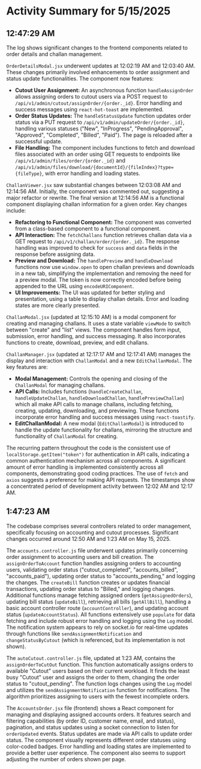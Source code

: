 # Activity Summary for 5/15/2025

## 12:47:29 AM
The log shows significant changes to the frontend components related to order details and challan management.

`OrderDetailsModal.jsx` underwent updates at 12:02:19 AM and 12:03:40 AM.  These changes primarily involved enhancements to order assignment and status update functionalities.  The component now features:

* **Cutout User Assignment:**  An asynchronous function `handleAssignOrder` allows assigning orders to cutout users via a POST request to `/api/v1/admin/cutout/assignOrder/{order._id}`.  Error handling and success messages using `react-hot-toast` are implemented.
* **Order Status Updates:**  The `handleStatusUpdate` function updates order status via a PUT request to `/api/v1/admin/updateOrder/{order._id}`, handling various statuses ("New", "InProgress", "PendingApproval", "Approved", "Completed", "Billed", "Paid").  The page is reloaded after a successful update.
* **File Handling:** The component includes functions to fetch and download files associated with an order using GET requests to endpoints like `/api/v1/admin/files/order/{order._id}` and `/api/v1/admin/files/download/{documentId}/{fileIndex}?type={fileType}`, with error handling and loading states.


`ChallanViewer.jsx` saw substantial changes between 12:03:08 AM and 12:14:56 AM.  Initially, the component was commented out, suggesting a major refactor or rewrite. The final version at 12:14:56 AM is a functional component displaying challan information for a given order.  Key changes include:

* **Refactoring to Functional Component:** The component was converted from a class-based component to a functional component.
* **API Interaction:** The `fetchChallans` function retrieves challan data via a GET request to `/api/v1/challan/order/{order._id}`.  The response handling was improved to check for `success` and `data` fields in the response before assigning data.
* **Preview and Download:**  The `handlePreview` and `handleDownload` functions now use `window.open` to open challan previews and downloads in a new tab, simplifying the implementation and removing the need for a preview modal. The token is now correctly encoded before being appended to the URL using `encodeURIComponent`.
* **UI Improvements:** The UI was updated for better styling and presentation, using a table to display challan details.  Error and loading states are more clearly presented.


`ChallanModal.jsx` (updated at 12:15:10 AM) is a modal component for creating and managing challans. It uses a state variable `viewMode` to switch between "create" and "list" views. The component handles form input, submission, error handling, and success messaging.  It also incorporates functions to create, download, preview, and edit challans.


`ChallanManager.jsx` (updated at 12:17:17 AM and 12:17:41 AM) manages the display and interaction with `ChallanModal` and a new `EditChallanModal`.  The key features are:

* **Modal Management:**  Controls the opening and closing of the `ChallanModal` for managing challans.
* **API Calls:** Includes functions (`handleCreateChallan`, `handleUpdateChallan`, `handleDownloadChallan`, `handlePreviewChallan`) which all make API calls to manage challans, including fetching, creating, updating, downloading, and previewing.  These functions incorporate error handling and success messages using `react-toastify`.
* **EditChallanModal:** A new modal (`EditChallanModal`) is introduced to handle the update functionality for challans, mirroring the structure and functionality of `ChallanModal` for creating.


The recurring pattern throughout the code is the consistent use of `localStorage.getItem("token")` for authentication in API calls, indicating a common authentication mechanism across all components.  A significant amount of error handling is implemented consistently across all components, demonstrating good coding practices. The use of `fetch` and `axios` suggests a preference for making API requests.  The timestamps show a concentrated period of development activity between 12:02 AM and 12:17 AM.


## 1:47:23 AM
The codebase comprises several controllers related to order management, specifically focusing on accounting and cutout processes.  Significant changes occurred around 12:50 AM and 1:23 AM on May 15, 2025.

The `accounts.controller.js` file underwent updates primarily concerning order assignment to accounting users and bill creation.  The `assignOrderToAccount` function handles assigning orders to accounting users, validating order status ("cutout_completed", "accounts_billed", "accounts_paid"), updating order status to "accounts_pending," and logging the changes.  The `createBill` function creates or updates financial transactions, updating order status to "Billed," and logging changes.  Additional functions manage fetching assigned orders (`getAssignedOrders`), updating bill status (`updateBill`), retrieving all bills (`getAllBill`), handling a basic account controller route (`accountController`), and updating account status (`updateAccountStatus`).  All functions extensively use `populate` for data fetching and include robust error handling and logging using the `Log` model.  The notification system appears to rely on socket.io for real-time updates through functions like `sendAssignmentNotification` and `changeStatusByCutout` (which is referenced, but its implementation is not shown).

The `autoCutout.controller.js` file, updated at 1:23 AM, contains the `assignOrderToCutOut` function. This function automatically assigns orders to available "Cutout" users based on their current workload.  It finds the least busy "Cutout" user and assigns the order to them, changing the order status to "cutout_pending". The function logs changes using the `Log` model and utilizes the `sendAssignmentNotification` function for notifications.  The algorithm prioritizes assigning to users with the fewest incomplete orders.

The `AccountsOrder.jsx` file (frontend) shows a React component for managing and displaying assigned accounts orders. It features search and filtering capabilities (by order ID, customer name, email, and status), pagination, and status updates using a socket connection to listen for `orderUpdated` events.  Status updates are made via API calls to update order status. The component visually represents different order statuses using color-coded badges.  Error handling and loading states are implemented to provide a better user experience.  The component also seems to support adjusting the number of orders shown per page.
